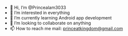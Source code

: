 - 👋 Hi, I’m @Princealam3033
- 👀 I’m interested in everything
- 🌱 I’m currently learning Android app development
- 💞️ I’m looking to collaborate on anything
- 📫 How to reach me mail: princeatkingdom@gmail.com

<!---
Princealam3033/Princealam3033 is a ✨ special ✨ repository because its `README.md` (this file) appears on your GitHub profile.
You can click the Preview link to take a look at your changes.
--->

